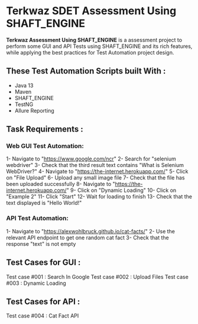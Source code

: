# Terkwaz SDET Assessment Using SHAFT_ENGINE
**Terkwaz Assessment Using SHAFT_ENGINE** is a assessment project to perform some GUI and API Tests using SHAFT_ENGINE and its rich features, while applying the best practices for Test Automation project design.

## These Test Automation Scripts built With : 
* Java 13
* Maven
* SHAFT_ENGINE
* TestNG
* Allure Reporting

## Task Requirements : 
### Web GUI Test Automation:
1- Navigate to "https://www.google.com/ncr"
2- Search for "selenium webdriver"
3- Check that the third result text contains "What is Selenium WebDriver?"
4- Navigate to "https://the-internet.herokuapp.com/"
5- Click on "File Upload"
6- Upload any small image file
7- Check that the file has been uploaded successfully
8- Navigate to "https://the-internet.herokuapp.com/"
9- Click on "Dynamic Loading"
10- Click on "Example 2"
11- Click "Start"
12- Wait for loading to finish
13- Check that the text displayed is "Hello World!"

### API Test Automation:
1- Navigate to "https://alexwohlbruck.github.io/cat-facts/"
2- Use the relevant API endpoint to get one random cat fact
3- Check that the response "text" is not empty

## Test Cases for GUI :
Test case #001 : Search In Google
Test case #002 : Upload Files
Test case #003 : Dynamic Loading

## Test Cases for API :
Test case #004 : Cat Fact API
